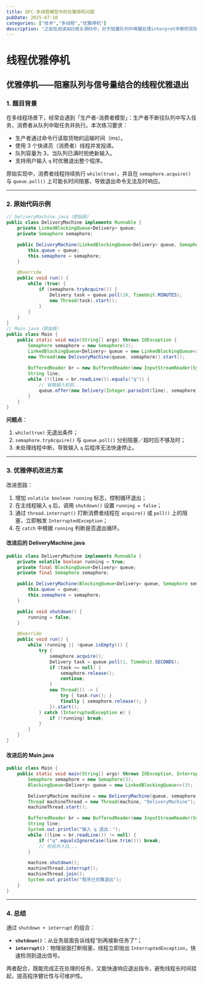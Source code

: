 ```yaml
---
title: QFC-多线程模型中的优雅停机问题
pubDate: 2025-07-10
categories: ["技术","多线程","优雅停机"]
description: "之前在阅读AQS相关源码中，对于阻塞队列中唤醒处理interpret中断的实际意义有疑问。今天在QFC培训的时候摸底考试添加优雅停机的时候对这个概念有了更深的认识。"
---
```


# 线程优雅停机

## 优雅停机——阻塞队列与信号量结合的线程优雅退出

### 1. 题目背景

在多线程场景下，经常会遇到「生产者-消费者模型」：生产者不断往队列中写入任务，消费者从队列中取任务并执行。本次练习要求：

- 生产者通过命令行读取货物的运输时间（ms）。
- 使用 3 个快递员（消费者）线程并发投递。
- 队列容量为 3，当队列已满时拒绝新输入。
- 支持用户输入 `q` 时优雅退出整个程序。

原始实现中，消费者线程持续执行 `while(true)`，并且在 `semaphore.acquire()` 与 `queue.poll()` 上可能长时间阻塞，导致退出命令无法及时响应。

------

### 2. 原始代码示例

```java
// DeliveryMachine.java（原始版）
public class DelivoryMachine implements Runnable {
    private LinkedBlockingQueue<Delivery> queue;
    private Semaphore semaphore;

    public DelivoryMachine(LinkedBlockingQueue<Delivery> queue, Semaphore semaphore) {
        this.queue = queue;
        this.semaphore = semaphore;
    }

    @Override
    public void run() {
        while (true) {
            if (semaphore.tryAcquire()) {
                Delivery task = queue.poll(10, TimeUnit.MINUTES);
                new Thread(task).start();
            }
        }
    }
}
// Main.java（原始版）
public class Main {
    public static void main(String[] args) throws IOException {
        Semaphore semaphore = new Semaphore(3);
        LinkedBlockingQueue<Delivery> queue = new LinkedBlockingQueue<>(3);
        new Thread(new DelivoryMachine(queue, semaphore)).start();
        
        BufferedReader br = new BufferedReader(new InputStreamReader(System.in));
        String line;
        while (!(line = br.readLine()).equals("q")) {
            // 省略输入校验...
            queue.offer(new Delivery(Integer.parseInt(line), semaphore));
        }
    }
}
```

**问题点**：

1. `while(true)` 无退出条件；
2. `semaphore.tryAcquire()` 与 `queue.poll()` 分别阻塞／超时后不够及时；
3. 未处理线程中断，导致输入 `q` 后程序无法快速停止。

------

### 3. 优雅停机改进方案

改进思路：

1. 增加 `volatile boolean running` 标志，控制循环退出；
2. 在主线程输入 `q` 后，调用 `shutdown()` 设置 `running = false`；
3. 通过 `thread.interrupt()` 打断消费者线程在 `acquire()` 或 `poll()` 上的阻塞，立即触发 `InterruptedException`；
4. 在 `catch` 中根据 `running` 判断是否退出循环。

#### 改进后的 DeliveryMachine.java

```java
public class DeliveryMachine implements Runnable {
    private volatile boolean running = true;
    private final BlockingQueue<Delivery> queue;
    private final Semaphore semaphore;

    public DeliveryMachine(BlockingQueue<Delivery> queue, Semaphore semaphore) {
        this.queue = queue;
        this.semaphore = semaphore;
    }

    public void shutdown() {
        running = false;
    }

    @Override
    public void run() {
        while (running || !queue.isEmpty()) {
            try {
                semaphore.acquire();
                Delivery task = queue.poll(1, TimeUnit.SECONDS);
                if (task == null) {
                    semaphore.release();
                    continue;
                }
                new Thread(() -> {
                    try { task.run(); }
                    finally { semaphore.release(); }
                }).start();
            } catch (InterruptedException e) {
                if (!running) break;
            }
        }
    }
}
```

#### 改进后的 Main.java

```java
public class Main {
    public static void main(String[] args) throws IOException, InterruptedException {
        Semaphore semaphore = new Semaphore(3);
        BlockingQueue<Delivery> queue = new LinkedBlockingQueue<>(3);

        DeliveryMachine machine = new DeliveryMachine(queue, semaphore);
        Thread machineThread = new Thread(machine, "DeliveryMachine");
        machineThread.start();

        BufferedReader br = new BufferedReader(new InputStreamReader(System.in));
        String line;
        System.out.println("输入 q 退出：");
        while ((line = br.readLine()) != null) {
            if ("q".equalsIgnoreCase(line.trim())) break;
            // 校验并入队...
        }

        machine.shutdown();
        machineThread.interrupt();
        machineThread.join();
        System.out.println("程序已优雅退出");
    }
}
```

------

### 4. 总结

通过 `shutdown + interrupt` 的组合：

- **`shutdown()`**：从业务层面告诉线程“别再接新任务了”；
- **`interrupt()`**：物理层面打断阻塞，线程立即抛出 `InterruptedException`，快速检测到退出信号。

两者配合，既能完成正在处理的任务，又能快速响应退出指令，避免线程长时间挂起，提高程序健壮性与可维护性。
